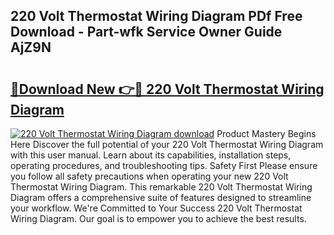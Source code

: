 ## 220 Volt Thermostat Wiring Diagram PDf Free Download - Part-wfk Service Owner Guide AjZ9N

# <h2><a href="http://dfmv2xn.blite.top/?on=220+Volt+Thermostat+Wiring+Diagram">🔗Download New 👉🔴 220 Volt Thermostat Wiring Diagram</a></h2>

[![220 Volt Thermostat Wiring Diagram download](https://i.imgur.com/lujVjoI.png)](http://dfmv2xn.blite.top/?on=220+Volt+Thermostat+Wiring+Diagram)
Product Mastery Begins Here Discover the full potential of your 220 Volt Thermostat Wiring Diagram with this user manual. Learn about its capabilities, installation steps, operating procedures, and troubleshooting tips. Safety First Please ensure you follow all safety precautions when operating your new 220 Volt Thermostat Wiring Diagram. This remarkable 220 Volt Thermostat Wiring Diagram offers a comprehensive suite of features designed to streamline your workflow. We're Committed to Your Success 220 Volt Thermostat Wiring Diagram. Our goal is to empower you to achieve the best results.
